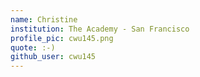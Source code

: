 ```yaml
---
name: Christine
institution: The Academy - San Francisco
profile_pic: cwu145.png
quote: :-)
github_user: cwu145
---
```

